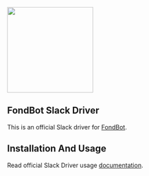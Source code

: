 <img src="https://docs.fondbot.com/images/logo.png" width="200px">

## FondBot Slack Driver
This is an official Slack driver for [FondBot](https://github.com/fondbot/fondbot).

## Installation And Usage

Read official Slack Driver usage [documentation](http://docs.fondbot.com/#/drivers/slack).
